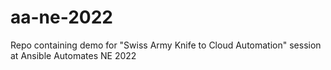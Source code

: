 # aa-ne-2022
Repo containing demo for "Swiss Army Knife to Cloud Automation" session at Ansible Automates NE 2022
